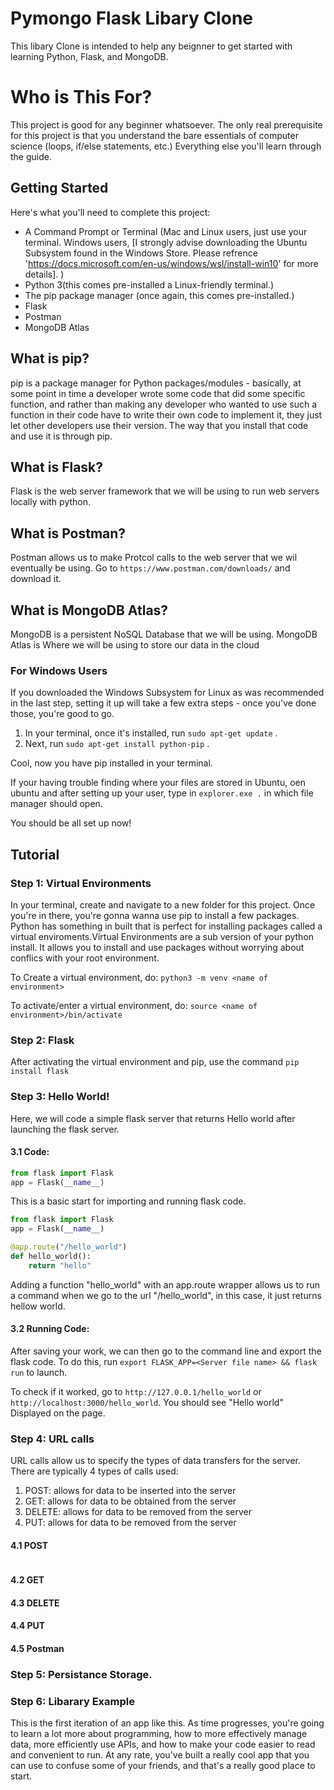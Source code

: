 # Pymongo Flask Libary Clone
This libary Clone is intended to help any beignner to get started with learning Python, Flask, and MongoDB.

# Who is This For?
This project is good for any beginner whatsoever. The only real prerequisite for this project is that you understand the bare essentials of computer science (loops, if/else statements, etc.) Everything else you'll learn through the guide.

## Getting Started
Here's what you'll need to complete this project:
- A Command Prompt or Terminal (Mac and Linux users, just use your terminal. Windows users, [I strongly advise downloading the Ubuntu Subsystem found in the Windows Store. Please refrence  'https://docs.microsoft.com/en-us/windows/wsl/install-win10' for more details]. )
- Python 3(this comes pre-installed a Linux-friendly terminal.)
- The pip package manager (once again, this comes pre-installed.)
- Flask
- Postman
- MongoDB Atlas

## What is pip?
pip is a package manager for Python packages/modules - basically, at some point in time a developer wrote some code that did some specific function, and rather than making any developer who wanted to use such a function in their code have to write their own code to implement it, they just let other developers use their version. The way that you install that code and use it is through pip.

## What is Flask?
Flask is the web server framework that we will be using to run web servers locally with python.

## What is Postman?
Postman allows us to make Protcol calls to the web server that we wil eventually be using. Go to `https://www.postman.com/downloads/` and download it.

## What is MongoDB Atlas?
MongoDB is a persistent NoSQL Database that we will be using. MongoDB Atlas is Where we will be using to store our data in the cloud

### For Windows Users
If you downloaded the Windows Subsystem for Linux as was recommended in the last step, setting it up will take a few extra steps - once you've done those, you're good to go.

1. In your terminal, once it's installed, run `sudo apt-get update` .
2. Next, run `sudo apt-get install python-pip` .

Cool, now you have pip installed in your terminal. 

If your having trouble finding where your files are stored in Ubuntu, oen ubuntu and after setting up your user, type in `explorer.exe .` in which file manager should open.

You should be all set up now!


## Tutorial
### Step 1: Virtual Environments
In your terminal, create and navigate to a new folder for this project. Once you're in there, you're gonna wanna use pip to install a few packages. Python has something in built that is perfect for installing packages called a virtual enviroments.Virtual Environments are a sub version of your python install. It allows you to install and use packages without worrying about conflics with your root environment.

To Create a virtual environment, do:
`python3 -m venv <name of environment>`

To activate/enter a virtual environment, do:
`source <name of environment>/bin/activate`


### Step 2: Flask

After activating the virtual environment and pip, use the command `pip install flask`

### Step 3: Hello World!
Here, we will code a simple flask server that returns Hello world after launching the flask server.
#### 3.1 Code:
```python
from flask import Flask
app = Flask(__name__)
```
This is a basic start for importing and running flask code.

```python
from flask import Flask
app = Flask(__name__)

@app.route("/hello_world")
def hello_world():
    return "hello"
```
Adding a function "hello_world" with an app.route wrapper allows us to run a command when we go to the url "/hello_world", in this case, it just returns hellow world.
#### 3.2 Running Code:

After saving your work, we can then go to the command line and export the flask code. To do this, run `export FLASK_APP=<Server file name> && flask run` to launch.

To check if it worked, go to `http://127.0.0.1/hello_world` or `http://localhost:3000/hello_world`. You should see "Hello world" Displayed on the page. 
### Step 4: URL calls
URL calls allow us to specify the types of data transfers for the server. There are typically 4 types of calls used: 
 1) POST: allows for data to be inserted into the server
 2) GET: allows for data to be obtained from the server
 3) DELETE: allows for data to be removed from the server
 4) PUT: allows for data to be removed from the server
 
#### 4.1 POST
```python
```
#### 4.2 GET

#### 4.3 DELETE

#### 4.4 PUT 

#### 4.5 Postman

### Step 5: Persistance Storage.

### Step 6: Libarary Example



This is the first iteration of an app like this. As time progresses, you're going to learn a lot more about programming, how to more effectively manage data, more efficiently use APIs, and how to make your code easier to read and convenient to run. At any rate, you've built a really cool app that you can use to confuse some of your friends, and that's a really good place to start.